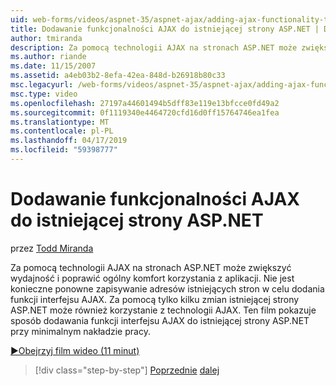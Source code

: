 ```yaml
---
uid: web-forms/videos/aspnet-35/aspnet-ajax/adding-ajax-functionality-to-an-existing-aspnet-page
title: Dodawanie funkcjonalności AJAX do istniejącej strony ASP.NET | Dokumentacja firmy Microsoft
author: tmiranda
description: Za pomocą technologii AJAX na stronach ASP.NET może zwiększyć wydajność i poprawić ogólny komfort korzystania z aplikacji. Nie jest konieczne do przepisania istniejących stron...
ms.author: riande
ms.date: 11/15/2007
ms.assetid: a4eb03b2-8efa-42ea-848d-b26918b80c33
msc.legacyurl: /web-forms/videos/aspnet-35/aspnet-ajax/adding-ajax-functionality-to-an-existing-aspnet-page
msc.type: video
ms.openlocfilehash: 27197a44601494b5dff83e119e13bfcce0fd49a2
ms.sourcegitcommit: 0f1119340e4464720cfd16d0ff15764746ea1fea
ms.translationtype: MT
ms.contentlocale: pl-PL
ms.lasthandoff: 04/17/2019
ms.locfileid: "59398777"
---
```

# <a name="adding-ajax-functionality-to-an-existing-aspnet-page"></a>Dodawanie funkcjonalności AJAX do istniejącej strony ASP.NET

przez [Todd Miranda](https://github.com/tmiranda)

Za pomocą technologii AJAX na stronach ASP.NET może zwiększyć wydajność i poprawić ogólny komfort korzystania z aplikacji. Nie jest konieczne ponowne zapisywanie adresów istniejących stron w celu dodania funkcji interfejsu AJAX. Za pomocą tylko kilku zmian istniejącej strony ASP.NET może również korzystanie z technologii AJAX. Ten film pokazuje sposób dodawania funkcji interfejsu AJAX do istniejącej strony ASP.NET przy minimalnym nakładzie pracy.

[&#9654;Obejrzyj film wideo (11 minut)](https://channel9.msdn.com/Blogs/ASP-NET-Site-Videos/adding-ajax-functionality-to-an-existing-aspnet-page)

> [!div class="step-by-step"]
> [Poprzednie](aspnet-ajax-support-in-visual-studio-2008.md)
> [dalej](creating-and-using-an-ajax-enabled-web-service-in-a-web-site.md)
